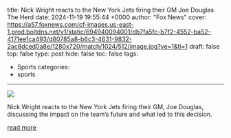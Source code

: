 title: Nick Wright reacts to the New York Jets firing their GM Joe Douglas The Herd
date: 2024-11-19 19:55:44 +0000
author: "Fox News"
cover: https://a57.foxnews.com/cf-images.us-east-1.prod.boltdns.net/v1/static/694940094001/db7fa5fc-b7f2-4552-ba52-4171ee1ca493/d80785a8-b6c3-4631-9832-2ac8dced0a8e/1280x720/match/1024/512/image.jpg?ve=1&tl=1
draft: false
top: false
type: post
hide: false
toc: false
tags:
  - Sports
categories:
  - sports
---

![](https://a57.foxnews.com/cf-images.us-east-1.prod.boltdns.net/v1/static/694940094001/db7fa5fc-b7f2-4552-ba52-4171ee1ca493/d80785a8-b6c3-4631-9832-2ac8dced0a8e/1280x720/match/1024/512/image.jpg?ve=1&tl=1)

Nick Wright reacts to the New York Jets firing their GM, Joe Douglas, discussing the impact on the team’s future and what led to this decision.

[read more](https://www.foxsports.com/watch/fmc-albmo4t4oxanh0mb)
